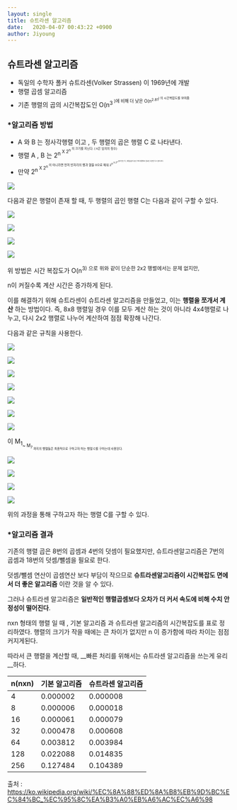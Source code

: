 ```yaml
---
layout: single
title: 슈트라센 알고리즘 
date:   2020-04-07 00:43:22 +0900
author: Jiyoung
---
```


## 슈트라센 알고리즘

- 독일의 수학자 폴커 슈트라센(Volker Strassen) 이 1969년에 개발
- 행렬 곱셈 알고리즘
- 기존 행렬의 곱의 시간복잡도인 O(n<sup>3<sup> )에 비해 더 낮은 O(n<sup>2.81<sup>) 의 시간복잡도를 보여줌



### *알고리즘 방법

- A 와 B 는 정사각행렬 이고 , 두 행렬의 곱은 행렬 C 로 나타낸다.
- 행렬 A , B 는  2<sup>n<sup> X 2<sup>n<sup> 의 크기를 지닌다. ( n은 임의의 정수)
- 만약  2<sup>n<sup> X 2<sup>n<sup> 이 아니라면 먼저 빈자리의 행과 열을 0으로 채워  2<sup>n<sup> X 2<sup>n<sup> 꼴로 만든 뒤 , 행렬곱셈이 끝난 뒤에 행렬에서 필요한 부분만 다시 잘라 낸다.



![](https://wikimedia.org/api/rest_v1/media/math/render/svg/41c6337190684aff7b69f124226d6e62d79ebca5)



다음과 같은 행렬이 존재 할 때, 두 행렬의 곱인 행렬 C는 다음과 같이 구할 수 있다.





![](https://wikimedia.org/api/rest_v1/media/math/render/svg/8d91fa79d27697a5c6551698c1a83a3d5837c57b)

![](https://wikimedia.org/api/rest_v1/media/math/render/svg/a08bea24eec9422cda82e6e04af1d96fc6822038)

![](https://wikimedia.org/api/rest_v1/media/math/render/svg/7adffe97db091ce8ba231352b3721bbe261985ca)

![](https://wikimedia.org/api/rest_v1/media/math/render/svg/8b40ed74cf54465d8e54d09b8492e50689928313)



위 방법은 시간 복잡도가 O(n<sup>3) 으로 위와 같이 단순한 2x2 행렬에서는 문제 없지만,

n이 커질수록 계산 시간은 증가하게 된다.



이를 해결하기 위해 슈트라센이 슈트라센 알고리즘을 만들었고, 이는 __행렬을 쪼개서 계산__ 하는 방법이다. 즉, 8x8 행렬일 경우 이를 모두 계산 하는 것이 아니라 4x4행렬로 나누고, 다시 2x2 행렬로 나누어 계산하여 점점 확장해 나간다.



다음과 같은 규칙을 사용한다. 

![](https://wikimedia.org/api/rest_v1/media/math/render/svg/1e9e6268d824de7ad5010a32a1921452b264f7ee)

![](https://wikimedia.org/api/rest_v1/media/math/render/svg/0d40beeba8019e378fa0ed4b6e549c44a140a9ec)

![](https://wikimedia.org/api/rest_v1/media/math/render/svg/45e8e9679d33f2c66e24bd812e1e554f95bb1571)

![](https://wikimedia.org/api/rest_v1/media/math/render/svg/c12df2bb70f8f09f33f1ca4b8c2d577d5850a2ee)

![](https://wikimedia.org/api/rest_v1/media/math/render/svg/715adfa757b74b3ad6b4eea545c24762e4079161)

![](https://wikimedia.org/api/rest_v1/media/math/render/svg/30107b9c9c99494bf75f23e84b505e5921cee46e)

![](https://wikimedia.org/api/rest_v1/media/math/render/svg/9e93ef1c265be8be96209dde36230d56e139fc72)



이 M<sub>1<sub>~ M<sub>7<sub> 까지의 행렬들은 최종적으로 구하고자 하는 행렬 C를 구하는데 사용된다.

![](https://wikimedia.org/api/rest_v1/media/math/render/svg/26875b8ca1815e2c322c798faeecabe1d7836798)

![](https://wikimedia.org/api/rest_v1/media/math/render/svg/e71779a8ecc64f3e1268485cf389a05cdd3e6bf8)

![](https://wikimedia.org/api/rest_v1/media/math/render/svg/5853fa11f016df7eee4eb2a7ceb6137d3b3296de)

![](https://wikimedia.org/api/rest_v1/media/math/render/svg/b7d7d4ee9e67e0c23f1a522787d4829072542dbb)



위의 과정을 통해 구하고자 하는 행렬 C를 구할 수 있다.



### *알고리즘 결과

기존의 행렬 곱은 8번의 곱셈과 4번의 덧셈이 필요했지만, 슈트라센알고리즘은 7번의 곱셈과 18번의 덧셈/뺄셈을 필요로 한다.  

덧셈/뺄셈 연산이 곱셈연산 보다 부담이 작으므로 **슈트라센알고리즘이 시간복잡도 면에서 더 좋은 알고리즘** 이란 것을 알 수 있다.

그러나 슈트라센 알고리즘은 __일반적인 행렬곱셈보다 오차가 더 커서 속도에 비해 수치 안정성이 떨어진다__.



nxn  형태의 행렬 일 때 , 기본 알고리즘 과 슈트라센 알고리즘의 시간복잡도를 표로 정리하였다. 행렬의 크기가 작을 때에는 큰 차이가 없지만 n 이 증가함에 따라 차이는 점점 커지게된다. 

따라서 큰 행렬을 계산할 때, __빠른 처리를 위해서는 슈트라센 알고리즘을 쓰는게 유리__하다.  

| n(nxn) | 기본 알고리즘 | 슈트라센 알고리즘 |
| ------ | ------------- | ----------------- |
| 4      | 0.000002      | 0.000008          |
| 8      | 0.000006      | 0.000018          |
| 16     | 0.000061      | 0.000079          |
| 32     | 0.000478      | 0.000608          |
| 64     | 0.003812      | 0.003984          |
| 128    | 0.022088      | 0.014835          |
| 256    | 0.127484      | 0.104389          |



출처 : https://ko.wikipedia.org/wiki/%EC%8A%88%ED%8A%B8%EB%9D%BC%EC%84%BC_%EC%95%8C%EA%B3%A0%EB%A6%AC%EC%A6%98

